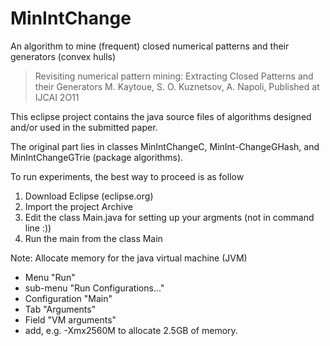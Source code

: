 MinIntChange
============

An algorithm to mine (frequent) closed numerical patterns and their generators (convex hulls)
> Revisiting numerical pattern mining:  Extracting Closed Patterns and their Generators 
  M. Kaytoue, S. O. Kuznetsov, A. Napoli, Published at IJCAI 2O11        

This eclipse project contains the java source files of algorithms designed and/or used in the submitted paper.

The original part lies in classes MinIntChangeC, MinInt-ChangeGHash, and MinIntChangeGTrie (package algorithms).

To run experiments, the best way to proceed is as follow
1. Download Eclipse (eclipse.org)
2. Import the project Archive
3. Edit the class Main.java for setting up your argments (not in command line :))
4. Run the main from the class Main
   
   
Note: Allocate memory for the java virtual machine (JVM)
* Menu "Run"
* sub-menu "Run Configurations..."
* Configuration "Main"
* Tab "Arguments"
* Field "VM arguments" 
* add, e.g. -Xmx2560M to allocate 2.5GB of memory.
